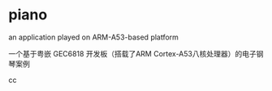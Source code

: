 # piano
an application played on ARM-A53-based platform

一个基于粤嵌 GEC6818 开发板（搭载了ARM Cortex-A53八核处理器）的电子钢琴案例

cc
